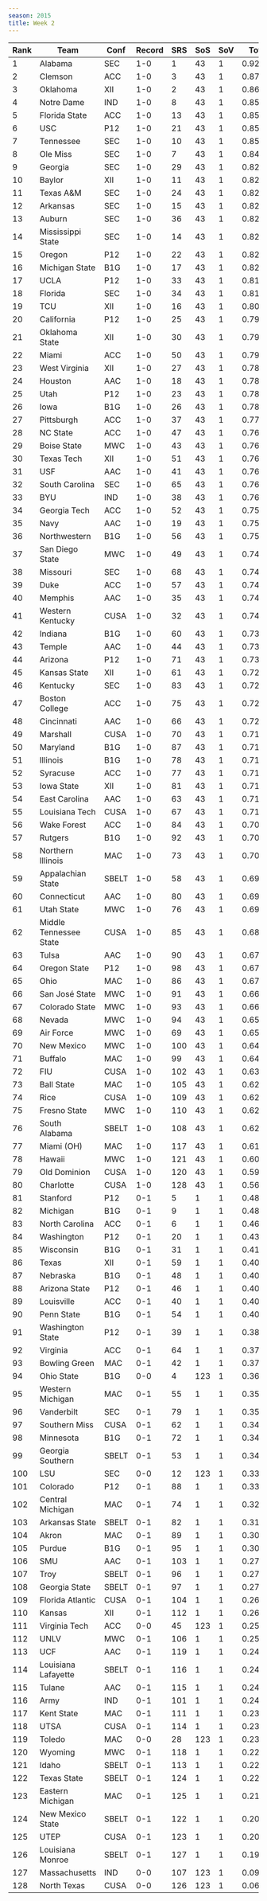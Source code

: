 ```yaml
---
season: 2015
title: Week 2
---
```

<table class="display"><thead><tr><th>Rank</th><th>Team</th><th>Conf</th><th>Record</th><th>SRS</th><th>SoS</th><th>SoV</th><th>Total</th></tr></thead><tbody>
<tr><td>1</td><td>Alabama</td><td>SEC</td><td>1-0</td><td>1</td><td>43</td><td>1</td><td>0.92500</td></tr>
<tr><td>2</td><td>Clemson</td><td>ACC</td><td>1-0</td><td>3</td><td>43</td><td>1</td><td>0.87236</td></tr>
<tr><td>3</td><td>Oklahoma</td><td>XII</td><td>1-0</td><td>2</td><td>43</td><td>1</td><td>0.86827</td></tr>
<tr><td>4</td><td>Notre Dame</td><td>IND</td><td>1-0</td><td>8</td><td>43</td><td>1</td><td>0.85960</td></tr>
<tr><td>5</td><td>Florida State</td><td>ACC</td><td>1-0</td><td>13</td><td>43</td><td>1</td><td>0.85658</td></tr>
<tr><td>6</td><td>USC</td><td>P12</td><td>1-0</td><td>21</td><td>43</td><td>1</td><td>0.85156</td></tr>
<tr><td>7</td><td>Tennessee</td><td>SEC</td><td>1-0</td><td>10</td><td>43</td><td>1</td><td>0.85075</td></tr>
<tr><td>8</td><td>Ole Miss</td><td>SEC</td><td>1-0</td><td>7</td><td>43</td><td>1</td><td>0.84592</td></tr>
<tr><td>9</td><td>Georgia</td><td>SEC</td><td>1-0</td><td>29</td><td>43</td><td>1</td><td>0.82861</td></tr>
<tr><td>10</td><td>Baylor</td><td>XII</td><td>1-0</td><td>11</td><td>43</td><td>1</td><td>0.82593</td></tr>
<tr><td>11</td><td>Texas A&M</td><td>SEC</td><td>1-0</td><td>24</td><td>43</td><td>1</td><td>0.82572</td></tr>
<tr><td>12</td><td>Arkansas</td><td>SEC</td><td>1-0</td><td>15</td><td>43</td><td>1</td><td>0.82175</td></tr>
<tr><td>13</td><td>Auburn</td><td>SEC</td><td>1-0</td><td>36</td><td>43</td><td>1</td><td>0.82162</td></tr>
<tr><td>14</td><td>Mississippi State</td><td>SEC</td><td>1-0</td><td>14</td><td>43</td><td>1</td><td>0.82142</td></tr>
<tr><td>15</td><td>Oregon</td><td>P12</td><td>1-0</td><td>22</td><td>43</td><td>1</td><td>0.82049</td></tr>
<tr><td>16</td><td>Michigan State</td><td>B1G</td><td>1-0</td><td>17</td><td>43</td><td>1</td><td>0.82014</td></tr>
<tr><td>17</td><td>UCLA</td><td>P12</td><td>1-0</td><td>33</td><td>43</td><td>1</td><td>0.81223</td></tr>
<tr><td>18</td><td>Florida</td><td>SEC</td><td>1-0</td><td>34</td><td>43</td><td>1</td><td>0.81148</td></tr>
<tr><td>19</td><td>TCU</td><td>XII</td><td>1-0</td><td>16</td><td>43</td><td>1</td><td>0.80903</td></tr>
<tr><td>20</td><td>California</td><td>P12</td><td>1-0</td><td>25</td><td>43</td><td>1</td><td>0.79167</td></tr>
<tr><td>21</td><td>Oklahoma State</td><td>XII</td><td>1-0</td><td>30</td><td>43</td><td>1</td><td>0.79034</td></tr>
<tr><td>22</td><td>Miami</td><td>ACC</td><td>1-0</td><td>50</td><td>43</td><td>1</td><td>0.79015</td></tr>
<tr><td>23</td><td>West Virginia</td><td>XII</td><td>1-0</td><td>27</td><td>43</td><td>1</td><td>0.78820</td></tr>
<tr><td>24</td><td>Houston</td><td>AAC</td><td>1-0</td><td>18</td><td>43</td><td>1</td><td>0.78635</td></tr>
<tr><td>25</td><td>Utah</td><td>P12</td><td>1-0</td><td>23</td><td>43</td><td>1</td><td>0.78570</td></tr>
<tr><td>26</td><td>Iowa</td><td>B1G</td><td>1-0</td><td>26</td><td>43</td><td>1</td><td>0.78219</td></tr>
<tr><td>27</td><td>Pittsburgh</td><td>ACC</td><td>1-0</td><td>37</td><td>43</td><td>1</td><td>0.77936</td></tr>
<tr><td>28</td><td>NC State</td><td>ACC</td><td>1-0</td><td>47</td><td>43</td><td>1</td><td>0.76813</td></tr>
<tr><td>29</td><td>Boise State</td><td>MWC</td><td>1-0</td><td>43</td><td>43</td><td>1</td><td>0.76628</td></tr>
<tr><td>30</td><td>Texas Tech</td><td>XII</td><td>1-0</td><td>51</td><td>43</td><td>1</td><td>0.76598</td></tr>
<tr><td>31</td><td>USF</td><td>AAC</td><td>1-0</td><td>41</td><td>43</td><td>1</td><td>0.76236</td></tr>
<tr><td>32</td><td>South Carolina</td><td>SEC</td><td>1-0</td><td>65</td><td>43</td><td>1</td><td>0.76219</td></tr>
<tr><td>33</td><td>BYU</td><td>IND</td><td>1-0</td><td>38</td><td>43</td><td>1</td><td>0.76172</td></tr>
<tr><td>34</td><td>Georgia Tech</td><td>ACC</td><td>1-0</td><td>52</td><td>43</td><td>1</td><td>0.75441</td></tr>
<tr><td>35</td><td>Navy</td><td>AAC</td><td>1-0</td><td>19</td><td>43</td><td>1</td><td>0.75069</td></tr>
<tr><td>36</td><td>Northwestern</td><td>B1G</td><td>1-0</td><td>56</td><td>43</td><td>1</td><td>0.75026</td></tr>
<tr><td>37</td><td>San Diego State</td><td>MWC</td><td>1-0</td><td>49</td><td>43</td><td>1</td><td>0.74738</td></tr>
<tr><td>38</td><td>Missouri</td><td>SEC</td><td>1-0</td><td>68</td><td>43</td><td>1</td><td>0.74458</td></tr>
<tr><td>39</td><td>Duke</td><td>ACC</td><td>1-0</td><td>57</td><td>43</td><td>1</td><td>0.74310</td></tr>
<tr><td>40</td><td>Memphis</td><td>AAC</td><td>1-0</td><td>35</td><td>43</td><td>1</td><td>0.74250</td></tr>
<tr><td>41</td><td>Western Kentucky</td><td>CUSA</td><td>1-0</td><td>32</td><td>43</td><td>1</td><td>0.74036</td></tr>
<tr><td>42</td><td>Indiana</td><td>B1G</td><td>1-0</td><td>60</td><td>43</td><td>1</td><td>0.73910</td></tr>
<tr><td>43</td><td>Temple</td><td>AAC</td><td>1-0</td><td>44</td><td>43</td><td>1</td><td>0.73841</td></tr>
<tr><td>44</td><td>Arizona</td><td>P12</td><td>1-0</td><td>71</td><td>43</td><td>1</td><td>0.73806</td></tr>
<tr><td>45</td><td>Kansas State</td><td>XII</td><td>1-0</td><td>61</td><td>43</td><td>1</td><td>0.72991</td></tr>
<tr><td>46</td><td>Kentucky</td><td>SEC</td><td>1-0</td><td>83</td><td>43</td><td>1</td><td>0.72612</td></tr>
<tr><td>47</td><td>Boston College</td><td>ACC</td><td>1-0</td><td>75</td><td>43</td><td>1</td><td>0.72377</td></tr>
<tr><td>48</td><td>Cincinnati</td><td>AAC</td><td>1-0</td><td>66</td><td>43</td><td>1</td><td>0.72102</td></tr>
<tr><td>49</td><td>Marshall</td><td>CUSA</td><td>1-0</td><td>70</td><td>43</td><td>1</td><td>0.71883</td></tr>
<tr><td>50</td><td>Maryland</td><td>B1G</td><td>1-0</td><td>87</td><td>43</td><td>1</td><td>0.71766</td></tr>
<tr><td>51</td><td>Illinois</td><td>B1G</td><td>1-0</td><td>78</td><td>43</td><td>1</td><td>0.71563</td></tr>
<tr><td>52</td><td>Syracuse</td><td>ACC</td><td>1-0</td><td>77</td><td>43</td><td>1</td><td>0.71537</td></tr>
<tr><td>53</td><td>Iowa State</td><td>XII</td><td>1-0</td><td>81</td><td>43</td><td>1</td><td>0.71307</td></tr>
<tr><td>54</td><td>East Carolina</td><td>AAC</td><td>1-0</td><td>63</td><td>43</td><td>1</td><td>0.71153</td></tr>
<tr><td>55</td><td>Louisiana Tech</td><td>CUSA</td><td>1-0</td><td>67</td><td>43</td><td>1</td><td>0.71101</td></tr>
<tr><td>56</td><td>Wake Forest</td><td>ACC</td><td>1-0</td><td>84</td><td>43</td><td>1</td><td>0.70202</td></tr>
<tr><td>57</td><td>Rutgers</td><td>B1G</td><td>1-0</td><td>92</td><td>43</td><td>1</td><td>0.70165</td></tr>
<tr><td>58</td><td>Northern Illinois</td><td>MAC</td><td>1-0</td><td>73</td><td>43</td><td>1</td><td>0.70028</td></tr>
<tr><td>59</td><td>Appalachian State</td><td>SBELT</td><td>1-0</td><td>58</td><td>43</td><td>1</td><td>0.69938</td></tr>
<tr><td>60</td><td>Connecticut</td><td>AAC</td><td>1-0</td><td>80</td><td>43</td><td>1</td><td>0.69284</td></tr>
<tr><td>61</td><td>Utah State</td><td>MWC</td><td>1-0</td><td>76</td><td>43</td><td>1</td><td>0.69028</td></tr>
<tr><td>62</td><td>Middle Tennessee State</td><td>CUSA</td><td>1-0</td><td>85</td><td>43</td><td>1</td><td>0.68758</td></tr>
<tr><td>63</td><td>Tulsa</td><td>AAC</td><td>1-0</td><td>90</td><td>43</td><td>1</td><td>0.67991</td></tr>
<tr><td>64</td><td>Oregon State</td><td>P12</td><td>1-0</td><td>98</td><td>43</td><td>1</td><td>0.67957</td></tr>
<tr><td>65</td><td>Ohio</td><td>MAC</td><td>1-0</td><td>86</td><td>43</td><td>1</td><td>0.67280</td></tr>
<tr><td>66</td><td>San José State</td><td>MWC</td><td>1-0</td><td>91</td><td>43</td><td>1</td><td>0.66898</td></tr>
<tr><td>67</td><td>Colorado State</td><td>MWC</td><td>1-0</td><td>93</td><td>43</td><td>1</td><td>0.66325</td></tr>
<tr><td>68</td><td>Nevada</td><td>MWC</td><td>1-0</td><td>94</td><td>43</td><td>1</td><td>0.65756</td></tr>
<tr><td>69</td><td>Air Force</td><td>MWC</td><td>1-0</td><td>69</td><td>43</td><td>1</td><td>0.65013</td></tr>
<tr><td>70</td><td>New Mexico</td><td>MWC</td><td>1-0</td><td>100</td><td>43</td><td>1</td><td>0.64492</td></tr>
<tr><td>71</td><td>Buffalo</td><td>MAC</td><td>1-0</td><td>99</td><td>43</td><td>1</td><td>0.64131</td></tr>
<tr><td>72</td><td>FIU</td><td>CUSA</td><td>1-0</td><td>102</td><td>43</td><td>1</td><td>0.63788</td></tr>
<tr><td>73</td><td>Ball State</td><td>MAC</td><td>1-0</td><td>105</td><td>43</td><td>1</td><td>0.62840</td></tr>
<tr><td>74</td><td>Rice</td><td>CUSA</td><td>1-0</td><td>109</td><td>43</td><td>1</td><td>0.62435</td></tr>
<tr><td>75</td><td>Fresno State</td><td>MWC</td><td>1-0</td><td>110</td><td>43</td><td>1</td><td>0.62342</td></tr>
<tr><td>76</td><td>South Alabama</td><td>SBELT</td><td>1-0</td><td>108</td><td>43</td><td>1</td><td>0.62016</td></tr>
<tr><td>77</td><td>Miami (OH)</td><td>MAC</td><td>1-0</td><td>117</td><td>43</td><td>1</td><td>0.61694</td></tr>
<tr><td>78</td><td>Hawaii</td><td>MWC</td><td>1-0</td><td>121</td><td>43</td><td>1</td><td>0.60274</td></tr>
<tr><td>79</td><td>Old Dominion</td><td>CUSA</td><td>1-0</td><td>120</td><td>43</td><td>1</td><td>0.59196</td></tr>
<tr><td>80</td><td>Charlotte</td><td>CUSA</td><td>1-0</td><td>128</td><td>43</td><td>1</td><td>0.56338</td></tr>
<tr><td>81</td><td>Stanford</td><td>P12</td><td>0-1</td><td>5</td><td>1</td><td>1</td><td>0.48335</td></tr>
<tr><td>82</td><td>Michigan</td><td>B1G</td><td>0-1</td><td>9</td><td>1</td><td>1</td><td>0.48298</td></tr>
<tr><td>83</td><td>North Carolina</td><td>ACC</td><td>0-1</td><td>6</td><td>1</td><td>1</td><td>0.46282</td></tr>
<tr><td>84</td><td>Washington</td><td>P12</td><td>0-1</td><td>20</td><td>1</td><td>1</td><td>0.43391</td></tr>
<tr><td>85</td><td>Wisconsin</td><td>B1G</td><td>0-1</td><td>31</td><td>1</td><td>1</td><td>0.41215</td></tr>
<tr><td>86</td><td>Texas</td><td>XII</td><td>0-1</td><td>59</td><td>1</td><td>1</td><td>0.40761</td></tr>
<tr><td>87</td><td>Nebraska</td><td>B1G</td><td>0-1</td><td>48</td><td>1</td><td>1</td><td>0.40742</td></tr>
<tr><td>88</td><td>Arizona State</td><td>P12</td><td>0-1</td><td>46</td><td>1</td><td>1</td><td>0.40586</td></tr>
<tr><td>89</td><td>Louisville</td><td>ACC</td><td>0-1</td><td>40</td><td>1</td><td>1</td><td>0.40583</td></tr>
<tr><td>90</td><td>Penn State</td><td>B1G</td><td>0-1</td><td>54</td><td>1</td><td>1</td><td>0.40257</td></tr>
<tr><td>91</td><td>Washington State</td><td>P12</td><td>0-1</td><td>39</td><td>1</td><td>1</td><td>0.38933</td></tr>
<tr><td>92</td><td>Virginia</td><td>ACC</td><td>0-1</td><td>64</td><td>1</td><td>1</td><td>0.37832</td></tr>
<tr><td>93</td><td>Bowling Green</td><td>MAC</td><td>0-1</td><td>42</td><td>1</td><td>1</td><td>0.37134</td></tr>
<tr><td>94</td><td>Ohio State</td><td>B1G</td><td>0-0</td><td>4</td><td>123</td><td>1</td><td>0.36222</td></tr>
<tr><td>95</td><td>Western Michigan</td><td>MAC</td><td>0-1</td><td>55</td><td>1</td><td>1</td><td>0.35410</td></tr>
<tr><td>96</td><td>Vanderbilt</td><td>SEC</td><td>0-1</td><td>79</td><td>1</td><td>1</td><td>0.35232</td></tr>
<tr><td>97</td><td>Southern Miss</td><td>CUSA</td><td>0-1</td><td>62</td><td>1</td><td>1</td><td>0.34796</td></tr>
<tr><td>98</td><td>Minnesota</td><td>B1G</td><td>0-1</td><td>72</td><td>1</td><td>1</td><td>0.34780</td></tr>
<tr><td>99</td><td>Georgia Southern</td><td>SBELT</td><td>0-1</td><td>53</td><td>1</td><td>1</td><td>0.34655</td></tr>
<tr><td>100</td><td>LSU</td><td>SEC</td><td>0-0</td><td>12</td><td>123</td><td>1</td><td>0.33333</td></tr>
<tr><td>101</td><td>Colorado</td><td>P12</td><td>0-1</td><td>88</td><td>1</td><td>1</td><td>0.33152</td></tr>
<tr><td>102</td><td>Central Michigan</td><td>MAC</td><td>0-1</td><td>74</td><td>1</td><td>1</td><td>0.32390</td></tr>
<tr><td>103</td><td>Arkansas State</td><td>SBELT</td><td>0-1</td><td>82</td><td>1</td><td>1</td><td>0.31643</td></tr>
<tr><td>104</td><td>Akron</td><td>MAC</td><td>0-1</td><td>89</td><td>1</td><td>1</td><td>0.30781</td></tr>
<tr><td>105</td><td>Purdue</td><td>B1G</td><td>0-1</td><td>95</td><td>1</td><td>1</td><td>0.30734</td></tr>
<tr><td>106</td><td>SMU</td><td>AAC</td><td>0-1</td><td>103</td><td>1</td><td>1</td><td>0.27688</td></tr>
<tr><td>107</td><td>Troy</td><td>SBELT</td><td>0-1</td><td>96</td><td>1</td><td>1</td><td>0.27306</td></tr>
<tr><td>108</td><td>Georgia State</td><td>SBELT</td><td>0-1</td><td>97</td><td>1</td><td>1</td><td>0.27052</td></tr>
<tr><td>109</td><td>Florida Atlantic</td><td>CUSA</td><td>0-1</td><td>104</td><td>1</td><td>1</td><td>0.26292</td></tr>
<tr><td>110</td><td>Kansas</td><td>XII</td><td>0-1</td><td>112</td><td>1</td><td>1</td><td>0.26225</td></tr>
<tr><td>111</td><td>Virginia Tech</td><td>ACC</td><td>0-0</td><td>45</td><td>123</td><td>1</td><td>0.25254</td></tr>
<tr><td>112</td><td>UNLV</td><td>MWC</td><td>0-1</td><td>106</td><td>1</td><td>1</td><td>0.25007</td></tr>
<tr><td>113</td><td>UCF</td><td>AAC</td><td>0-1</td><td>119</td><td>1</td><td>1</td><td>0.24910</td></tr>
<tr><td>114</td><td>Louisiana Lafayette</td><td>SBELT</td><td>0-1</td><td>116</td><td>1</td><td>1</td><td>0.24783</td></tr>
<tr><td>115</td><td>Tulane</td><td>AAC</td><td>0-1</td><td>115</td><td>1</td><td>1</td><td>0.24513</td></tr>
<tr><td>116</td><td>Army</td><td>IND</td><td>0-1</td><td>101</td><td>1</td><td>1</td><td>0.24187</td></tr>
<tr><td>117</td><td>Kent State</td><td>MAC</td><td>0-1</td><td>111</td><td>1</td><td>1</td><td>0.23774</td></tr>
<tr><td>118</td><td>UTSA</td><td>CUSA</td><td>0-1</td><td>114</td><td>1</td><td>1</td><td>0.23664</td></tr>
<tr><td>119</td><td>Toledo</td><td>MAC</td><td>0-0</td><td>28</td><td>123</td><td>1</td><td>0.23070</td></tr>
<tr><td>120</td><td>Wyoming</td><td>MWC</td><td>0-1</td><td>118</td><td>1</td><td>1</td><td>0.22611</td></tr>
<tr><td>121</td><td>Idaho</td><td>SBELT</td><td>0-1</td><td>113</td><td>1</td><td>1</td><td>0.22133</td></tr>
<tr><td>122</td><td>Texas State</td><td>SBELT</td><td>0-1</td><td>124</td><td>1</td><td>1</td><td>0.22002</td></tr>
<tr><td>123</td><td>Eastern Michigan</td><td>MAC</td><td>0-1</td><td>125</td><td>1</td><td>1</td><td>0.21525</td></tr>
<tr><td>124</td><td>New Mexico State</td><td>SBELT</td><td>0-1</td><td>122</td><td>1</td><td>1</td><td>0.20455</td></tr>
<tr><td>125</td><td>UTEP</td><td>CUSA</td><td>0-1</td><td>123</td><td>1</td><td>1</td><td>0.20428</td></tr>
<tr><td>126</td><td>Louisiana Monroe</td><td>SBELT</td><td>0-1</td><td>127</td><td>1</td><td>1</td><td>0.19960</td></tr>
<tr><td>127</td><td>Massachusetts</td><td>IND</td><td>0-0</td><td>107</td><td>123</td><td>1</td><td>0.09841</td></tr>
<tr><td>128</td><td>North Texas</td><td>CUSA</td><td>0-0</td><td>126</td><td>123</td><td>1</td><td>0.06413</td></tr>
</tbody></table>
